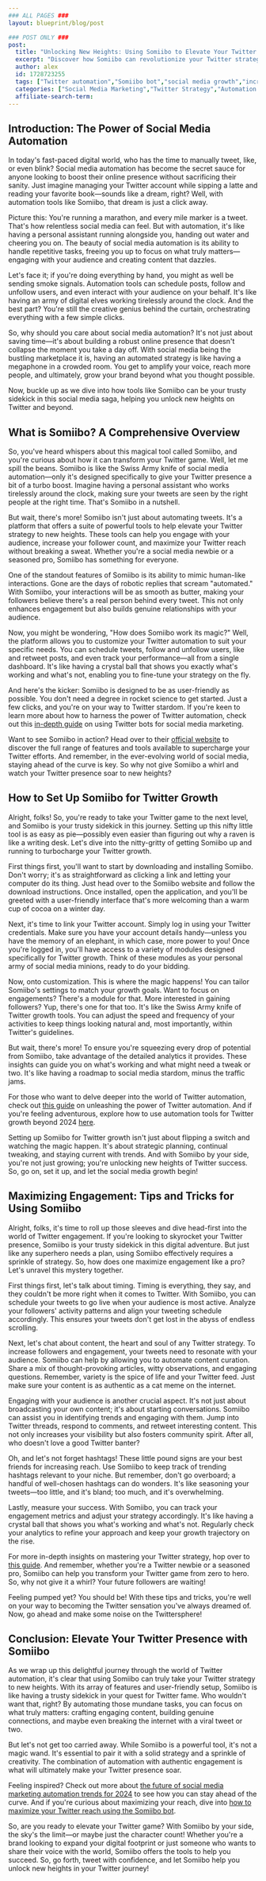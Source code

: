 ```yaml
---
### ALL PAGES ###
layout: blueprint/blog/post

### POST ONLY ###
post:
  title: "Unlocking New Heights: Using Somiibo to Elevate Your Twitter Strategy"
  excerpt: "Discover how Somiibo can revolutionize your Twitter strategy by automating engagement and growing your social media presence effortlessly."
  author: alex
  id: 1728723255
  tags: ["Twitter automation","Somiibo bot","social media growth","increase followers","engagement strategies"]
  categories: ["Social Media Marketing","Twitter Strategy","Automation Tools"]
  affiliate-search-term: 
---
```


## Introduction: The Power of Social Media Automation

In today's fast-paced digital world, who has the time to manually tweet, like, or even blink? Social media automation has become the secret sauce for anyone looking to boost their online presence without sacrificing their sanity. Just imagine managing your Twitter account while sipping a latte and reading your favorite book—sounds like a dream, right? Well, with automation tools like Somiibo, that dream is just a click away. 

Picture this: You're running a marathon, and every mile marker is a tweet. That's how relentless social media can feel. But with automation, it's like having a personal assistant running alongside you, handing out water and cheering you on. The beauty of social media automation is its ability to handle repetitive tasks, freeing you up to focus on what truly matters—engaging with your audience and creating content that dazzles.

Let's face it; if you're doing everything by hand, you might as well be sending smoke signals. Automation tools can schedule posts, follow and unfollow users, and even interact with your audience on your behalf. It's like having an army of digital elves working tirelessly around the clock. And the best part? You're still the creative genius behind the curtain, orchestrating everything with a few simple clicks.

So, why should you care about social media automation? It's not just about saving time—it's about building a robust online presence that doesn't collapse the moment you take a day off. With social media being the bustling marketplace it is, having an automated strategy is like having a megaphone in a crowded room. You get to amplify your voice, reach more people, and ultimately, grow your brand beyond what you thought possible.

Now, buckle up as we dive into how tools like Somiibo can be your trusty sidekick in this social media saga, helping you unlock new heights on Twitter and beyond.

## What is Somiibo? A Comprehensive Overview

So, you've heard whispers about this magical tool called Somiibo, and you're curious about how it can transform your Twitter game. Well, let me spill the beans. Somiibo is like the Swiss Army knife of social media automation—only it's designed specifically to give your Twitter presence a bit of a turbo boost. Imagine having a personal assistant who works tirelessly around the clock, making sure your tweets are seen by the right people at the right time. That's Somiibo in a nutshell.

But wait, there's more! Somiibo isn't just about automating tweets. It's a platform that offers a suite of powerful tools to help elevate your Twitter strategy to new heights. These tools can help you engage with your audience, increase your follower count, and maximize your Twitter reach without breaking a sweat. Whether you're a social media newbie or a seasoned pro, Somiibo has something for everyone.

One of the standout features of Somiibo is its ability to mimic human-like interactions. Gone are the days of robotic replies that scream "automated." With Somiibo, your interactions will be as smooth as butter, making your followers believe there's a real person behind every tweet. This not only enhances engagement but also builds genuine relationships with your audience.

Now, you might be wondering, "How does Somiibo work its magic?" Well, the platform allows you to customize your Twitter automation to suit your specific needs. You can schedule tweets, follow and unfollow users, like and retweet posts, and even track your performance—all from a single dashboard. It's like having a crystal ball that shows you exactly what's working and what's not, enabling you to fine-tune your strategy on the fly.



And here's the kicker: Somiibo is designed to be as user-friendly as possible. You don't need a degree in rocket science to get started. Just a few clicks, and you're on your way to Twitter stardom. If you're keen to learn more about how to harness the power of Twitter automation, check out this [in-depth guide](https://www.socialmediaexaminer.com/how-to-use-twitter-bots-for-social-media-marketing/) on using Twitter bots for social media marketing.

Want to see Somiibo in action? Head over to their [official website](https://somiibo.com/platforms/twitter-bot) to discover the full range of features and tools available to supercharge your Twitter efforts. And remember, in the ever-evolving world of social media, staying ahead of the curve is key. So why not give Somiibo a whirl and watch your Twitter presence soar to new heights?

## How to Set Up Somiibo for Twitter Growth

Alright, folks! So, you're ready to take your Twitter game to the next level, and Somiibo is your trusty sidekick in this journey. Setting up this nifty little tool is as easy as pie—possibly even easier than figuring out why a raven is like a writing desk. Let's dive into the nitty-gritty of getting Somiibo up and running to turbocharge your Twitter growth.

First things first, you'll want to start by downloading and installing Somiibo. Don't worry; it's as straightforward as clicking a link and letting your computer do its thing. Just head over to the Somiibo website and follow the download instructions. Once installed, open the application, and you'll be greeted with a user-friendly interface that's more welcoming than a warm cup of cocoa on a winter day.

Next, it's time to link your Twitter account. Simply log in using your Twitter credentials. Make sure you have your account details handy—unless you have the memory of an elephant, in which case, more power to you! Once you're logged in, you'll have access to a variety of modules designed specifically for Twitter growth. Think of these modules as your personal army of social media minions, ready to do your bidding.

Now, onto customization. This is where the magic happens! You can tailor Somiibo's settings to match your growth goals. Want to focus on engagements? There's a module for that. More interested in gaining followers? Yup, there's one for that too. It's like the Swiss Army knife of Twitter growth tools. You can adjust the speed and frequency of your activities to keep things looking natural and, most importantly, within Twitter's guidelines.

But wait, there's more! To ensure you're squeezing every drop of potential from Somiibo, take advantage of the detailed analytics it provides. These insights can guide you on what's working and what might need a tweak or two. It's like having a roadmap to social media stardom, minus the traffic jams.

For those who want to delve deeper into the world of Twitter automation, check out [this guide](https://twitbooster.com/blog/unleashing-the-power-of-twitter-automation-for-rapid-follower-growth) on unleashing the power of Twitter automation. And if you're feeling adventurous, explore how to use automation tools for Twitter growth beyond 2024 [here](https://twitbooster.com/blog/how-to-use-automation-tools-for-twitter-growth-beyond-2024).

Setting up Somiibo for Twitter growth isn't just about flipping a switch and watching the magic happen. It's about strategic planning, continual tweaking, and staying current with trends. And with Somiibo by your side, you're not just growing; you're unlocking new heights of Twitter success. So, go on, set it up, and let the social media growth begin!

## Maximizing Engagement: Tips and Tricks for Using Somiibo

Alright, folks, it's time to roll up those sleeves and dive head-first into the world of Twitter engagement. If you're looking to skyrocket your Twitter presence, Somiibo is your trusty sidekick in this digital adventure. But just like any superhero needs a plan, using Somiibo effectively requires a sprinkle of strategy. So, how does one maximize engagement like a pro? Let's unravel this mystery together.



First things first, let's talk about timing. Timing is everything, they say, and they couldn't be more right when it comes to Twitter. With Somiibo, you can schedule your tweets to go live when your audience is most active. Analyze your followers' activity patterns and align your tweeting schedule accordingly. This ensures your tweets don't get lost in the abyss of endless scrolling.

Next, let's chat about content, the heart and soul of any Twitter strategy. To increase followers and engagement, your tweets need to resonate with your audience. Somiibo can help by allowing you to automate content curation. Share a mix of thought-provoking articles, witty observations, and engaging questions. Remember, variety is the spice of life and your Twitter feed. Just make sure your content is as authentic as a cat meme on the internet.

Engaging with your audience is another crucial aspect. It's not just about broadcasting your own content; it's about starting conversations. Somiibo can assist you in identifying trends and engaging with them. Jump into Twitter threads, respond to comments, and retweet interesting content. This not only increases your visibility but also fosters community spirit. After all, who doesn't love a good Twitter banter?

Oh, and let's not forget hashtags! These little pound signs are your best friends for increasing reach. Use Somiibo to keep track of trending hashtags relevant to your niche. But remember, don't go overboard; a handful of well-chosen hashtags can do wonders. It's like seasoning your tweets—too little, and it's bland; too much, and it's overwhelming.

Lastly, measure your success. With Somiibo, you can track your engagement metrics and adjust your strategy accordingly. It's like having a crystal ball that shows you what's working and what's not. Regularly check your analytics to refine your approach and keep your growth trajectory on the rise.

For more in-depth insights on mastering your Twitter strategy, hop over to [this guide](https://twitbooster.com/blog/mastering-social-media-a-guide-to-automating-your-twitter-activity). And remember, whether you're a Twitter newbie or a seasoned pro, Somiibo can help you transform your Twitter game from zero to hero. So, why not give it a whirl? Your future followers are waiting!

Feeling pumped yet? You should be! With these tips and tricks, you're well on your way to becoming the Twitter sensation you've always dreamed of. Now, go ahead and make some noise on the Twittersphere!

## Conclusion: Elevate Your Twitter Presence with Somiibo

As we wrap up this delightful journey through the world of Twitter automation, it's clear that using Somiibo can truly take your Twitter strategy to new heights. With its array of features and user-friendly setup, Somiibo is like having a trusty sidekick in your quest for Twitter fame. Who wouldn't want that, right? By automating those mundane tasks, you can focus on what truly matters: crafting engaging content, building genuine connections, and maybe even breaking the internet with a viral tweet or two.

But let's not get too carried away. While Somiibo is a powerful tool, it's not a magic wand. It's essential to pair it with a solid strategy and a sprinkle of creativity. The combination of automation with authentic engagement is what will ultimately make your Twitter presence soar.

Feeling inspired? Check out more about [the future of social media marketing automation trends for 2024](https://twitbooster.com/blog/the-future-of-social-media-marketing-automation-trends-for-2024) to see how you can stay ahead of the curve. And if you're curious about maximizing your reach, dive into [how to maximize your Twitter reach using the Somiibo bot](https://twitbooster.com/blog/how-to-maximize-your-twitter-reach-using-the-somiibo-bot).

So, are you ready to elevate your Twitter game? With Somiibo by your side, the sky's the limit—or maybe just the character count! Whether you're a brand looking to expand your digital footprint or just someone who wants to share their voice with the world, Somiibo offers the tools to help you succeed. So, go forth, tweet with confidence, and let Somiibo help you unlock new heights in your Twitter journey!


